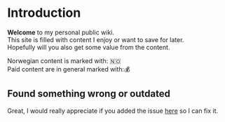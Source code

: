 # Introduction

**Welcome** to my personal public wiki.   
This site is filled with content I enjoy or want to save for later.   
Hopefully will you also get some value from the content.

Norwegian content is marked with: 🇳🇴  
Paid content are in general marked with:💰

## Found something wrong or outdated

Great, I would really appreciate if you added the issue [here](https://github.com/bakke92/hwiki/issues) so I can fix it.

## 



